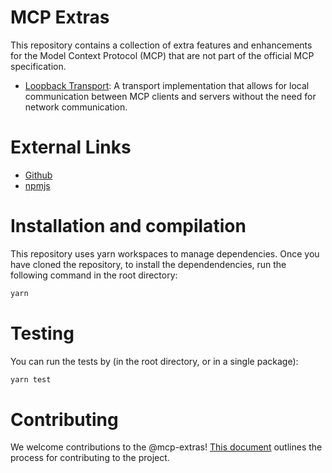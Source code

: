 
# MCP Extras

This repository contains a collection of extra features and enhancements for the Model Context Protocol (MCP) that are not part of the official MCP specification.

* [Loopback Transport](modules/loopback/README.md): A transport implementation that allows for local communication between MCP clients and servers without the need for network communication.

# External Links

* [Github](https://github.com/phil-rice/mcp-extras)
* [npmjs](https://www.npmjs.com/org/mcp-extras)

# Installation and compilation

This repository uses yarn workspaces to manage dependencies. Once you have cloned the repository,  to install the dependendencies, run the following command in the root directory:

```bash
yarn 
```

# Testing

You can run the tests by (in the root directory, or in a single package):

```bash
yarn test
```

# Contributing
We welcome contributions to the @mcp-extras! [This document](CONTRIBUTING.md) outlines the process for contributing to the project.


